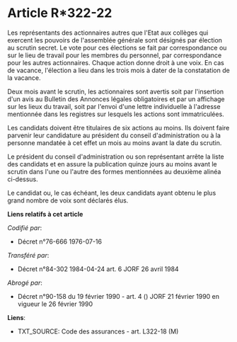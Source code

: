 # Article R*322-22

Les représentants des actionnaires autres que l'Etat aux collèges qui exercent les pouvoirs de l'assemblée générale sont
désignés par élection au scrutin secret. Le vote pour ces élections se fait par correspondance ou sur le lieu de travail pour
les membres du personnel, par correspondance pour les autres actionnaires. Chaque action donne droit à une voix. En cas de
vacance, l'élection a lieu dans les trois mois à dater de la constatation de la vacance.

Deux mois avant le scrutin, les actionnaires sont avertis soit par l'insertion d'un avis au Bulletin des Annonces légales
obligatoires et par un affichage sur les lieux du travail, soit par l'envoi d'une lettre individuelle à l'adresse mentionnée
dans les registres sur lesquels les actions sont immatriculées.

Les candidats doivent être titulaires de six actions au moins. Ils doivent faire parvenir leur candidature au président du
conseil d'administration ou à la personne mandatée à cet effet un mois au moins avant la date du scrutin.

Le président du conseil d'administration ou son représentant arrête la liste des candidats et en assure la publication quinze
jours au moins avant le scrutin dans l'une ou l'autre des formes mentionnées au deuxième alinéa ci-dessus.

Le candidat ou, le cas échéant, les deux candidats ayant obtenu le plus grand nombre de voix sont déclarés élus.

**Liens relatifs à cet article**

_Codifié par_:

  - Décret n°76-666 1976-07-16

_Transféré par_:

  - Décret n°84-302 1984-04-24 art. 6 JORF 26 avril 1984

_Abrogé par_:

  - Décret n°90-158 du 19 février 1990 - art. 4 () JORF 21 février 1990 en vigueur le 26 février 1990

**Liens**:

  - TXT_SOURCE: Code des assurances - art. L322-18 (M)
